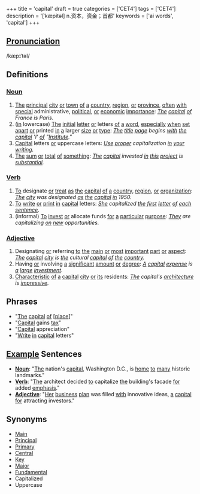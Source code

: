 +++
title = 'capital'
draft = true
categories = ['CET4']
tags = ['CET4']
description = '[ˈkæpitəl] n.资本，资金；首都'
keywords = ['ai words', 'capital']
+++

## [Pronunciation](/post/pronunciation/)
/kæpɪˈtəl/

## Definitions
### [Noun](/post/noun/)
1. [The](/post/the/) [principal](/post/principal/) [city](/post/city/) [or](/post/or/) [town](/post/town/) [of](/post/of/) [a](/post/a/) [country](/post/country/), [region](/post/region/), [or](/post/or/) [province](/post/province/), [often](/post/often/) [with](/post/with/) [special](/post/special/) administrative, [political](/post/political/), [or](/post/or/) [economic](/post/economic/) [importance](/post/importance/): *[The](/post/the/) [capital](/post/capital/) [of](/post/of/) France is Paris.*
2. ([in](/post/in/) lowercase) [The](/post/the/) [initial](/post/initial/) [letter](/post/letter/) [or](/post/or/) letters [of](/post/of/) [a](/post/a/) [word](/post/word/), [especially](/post/especially/) [when](/post/when/) [set](/post/set/) [apart](/post/apart/) [or](/post/or/) printed [in](/post/in/) [a](/post/a/) larger [size](/post/size/) [or](/post/or/) [type](/post/type/): *[The](/post/the/) [title](/post/title/) [page](/post/page/) begins [with](/post/with/) [the](/post/the/) [capital](/post/capital/) 'I' [of](/post/of/) "[Institute](/post/institute/)."*
3. [Capital](/post/capital/) letters [or](/post/or/) uppercase letters: *[Use](/post/use/) [proper](/post/proper/) capitalization [in](/post/in/) [your](/post/your/) [writing](/post/writing/).*
4. [The](/post/the/) [sum](/post/sum/) [or](/post/or/) [total](/post/total/) [of](/post/of/) [something](/post/something/): *[The](/post/the/) [capital](/post/capital/) invested [in](/post/in/) [this](/post/this/) [project](/post/project/) is [substantial](/post/substantial/).*

### [Verb](/post/verb/)
1. [To](/post/to/) designate [or](/post/or/) [treat](/post/treat/) [as](/post/as/) [the](/post/the/) [capital](/post/capital/) [of](/post/of/) [a](/post/a/) [country](/post/country/), [region](/post/region/), [or](/post/or/) [organization](/post/organization/): *[The](/post/the/) [city](/post/city/) was designated [as](/post/as/) [the](/post/the/) [capital](/post/capital/) [in](/post/in/) 1950.*
2. [To](/post/to/) [write](/post/write/) [or](/post/or/) [print](/post/print/) [in](/post/in/) [capital](/post/capital/) letters: *[She](/post/she/) capitalized [the](/post/the/) [first](/post/first/) [letter](/post/letter/) [of](/post/of/) [each](/post/each/) [sentence](/post/sentence/).*
3. (informal) [To](/post/to/) [invest](/post/invest/) [or](/post/or/) allocate funds [for](/post/for/) [a](/post/a/) [particular](/post/particular/) [purpose](/post/purpose/): *[They](/post/they/) are capitalizing [on](/post/on/) [new](/post/new/) opportunities.*

### [Adjective](/post/adjective/)
1. Designating [or](/post/or/) referring [to](/post/to/) [the](/post/the/) [main](/post/main/) [or](/post/or/) [most](/post/most/) [important](/post/important/) [part](/post/part/) [or](/post/or/) [aspect](/post/aspect/): *[The](/post/the/) [capital](/post/capital/) [city](/post/city/) is [the](/post/the/) cultural [capital](/post/capital/) [of](/post/of/) [the](/post/the/) [country](/post/country/).*
2. Having [or](/post/or/) involving [a](/post/a/) [significant](/post/significant/) [amount](/post/amount/) [or](/post/or/) [degree](/post/degree/): *[A](/post/a/) [capital](/post/capital/) [expense](/post/expense/) is [a](/post/a/) [large](/post/large/) [investment](/post/investment/).*
3. [Characteristic](/post/characteristic/) [of](/post/of/) [a](/post/a/) [capital](/post/capital/) [city](/post/city/) [or](/post/or/) [its](/post/its/) residents: *[The](/post/the/) capital's [architecture](/post/architecture/) is [impressive](/post/impressive/).*

## Phrases
- "[The](/post/the/) [capital](/post/capital/) [of](/post/of/) [[place](/post/place/)]"
- "[Capital](/post/capital/) gains [tax](/post/tax/)"
- "[Capital](/post/capital/) appreciation"
- "[Write](/post/write/) [in](/post/in/) [capital](/post/capital/) letters"

## [Example](/post/example/) Sentences
- **[Noun](/post/noun/)**: "[The](/post/the/) nation's [capital](/post/capital/), Washington D.C., is [home](/post/home/) [to](/post/to/) [many](/post/many/) historic landmarks."
- **[Verb](/post/verb/)**: "[The](/post/the/) architect decided [to](/post/to/) capitalize [the](/post/the/) building's facade [for](/post/for/) added [emphasis](/post/emphasis/)."
- **[Adjective](/post/adjective/)**: "[Her](/post/her/) [business](/post/business/) [plan](/post/plan/) was filled [with](/post/with/) innovative ideas, [a](/post/a/) [capital](/post/capital/) [for](/post/for/) attracting investors."

## Synonyms
- [Main](/post/main/)
- [Principal](/post/principal/)
- [Primary](/post/primary/)
- [Central](/post/central/)
- [Key](/post/key/)
- [Major](/post/major/)
- [Fundamental](/post/fundamental/)
- Capitalized
- Uppercase
